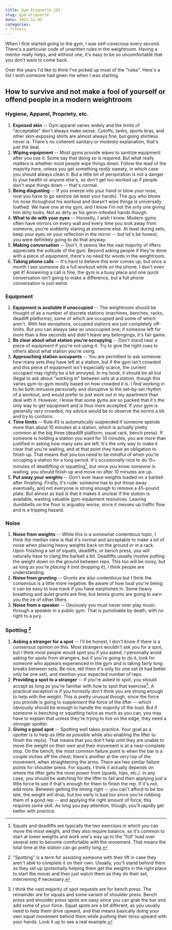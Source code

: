 ```yaml
---
title: Gym Etiquette 101
slug: gym-etiquette
date: 2022-12-03
categories:
- fitness
---
```


When I first started going to the gym, I was self-conscious every second.
There's a particular code of unwritten rules in the weightroom.
Having a mentor really helps, and without one, it's easy to be so uncomfortable that you don't want to come back.

Over the years I'd like to think I've picked up most of the "rules".
Here's a list I wish someone had given me when I was starting.

<!--more--> 

## How to survive and not make a fool of yourself or offend people in a modern weightroom

### Hygiene, Apparel, Propriety, etc.

1. **Exposed skin** -- Gym apparel varies widely and the limits of "acceptable" don't always make sense. Cutoffs, tanks, sports bras, and other skin-exposing shirts are almost always fine, but going shirtless never is. There's no coherent sanitary or modesty explanation, that's just the deal.
1. **Wiping equipment** -- Most gyms provide wipes to sanitize equipment after you use it. Some say that doing so is required. But what really matters is whether most people wipe things down. Follow the lead of the majority here, unless you get something *really* sweaty, in which case you should always clean it. But a little bit of perspiration is not a danger to your health or anyone else's, so don't get too worked up if people don't wipe things down -- that's normal.
1. **Being disgusting** -- If you sneeze into your hand or blow your nose, now you have to go sanitize (at least your hands).
The guy who blows his nose throughout his workout and doesn't wipe things is universally loathed.
We have one at my gym, and I know I'm not the only one giving him dirty looks.
Not as dirty as his germ-infested hands though.
1. **What to do with your eyes** -- Honestly, I wish I knew. Modern gyms often have mirrors on every wall and every time you look away from someone, you're suddenly staring at someone else.
At least during sets, keep your eyes on your reflection in the mirror -- but let's be honest, you were definitely going to do that anyway.
1. **Making conversation** -- Don't.
It seems like the vast majority of lifters appreciate the solitude of the gym.
Beyond asking people if they're done with a piece of equipment, there's no need for words in the weightroom.
1. **Taking phone calls** -- It's hard to believe this ever comes up, but once a month I see someone do a full workout while on the phone.
I don't even get it!
Answering a call is fine, the gym is a busy place and one quick conversation isn't going to make a difference, but a full phone conversation is just weird.


### Equipment

1. **Equipment is available if unoccupied** -- The weightroom should be thought of as a number of discrete stations (machines, benches, racks, deadlift platforms), some of which are occupied and some of which aren't.
With few exceptions, occupied stations are just completely off-limits.
But you can always take an unoccupied one; if someone left for more than a few seconds and didn't leave any belongings, it's fair game.
1. **Be clear about what station you're occupying** -- Don't stand near a piece of equipment if you're not using it.
Try to give the right cues to others about what station you're using.
1. **Approaching station occupants** -- You are permitted to ask someone how many sets they have left at a station, but if the gym isn't crowded and this piece of equipment isn't especially scarce, the current occupant may rightly be a bit annoyed.
In my book, it should be all but illegal to ask about "working in" between sets at a station, though this varies gym-to-gym mostly based on how crowded it is.
I find working in to be both intrusive personally and disruptive to the set-by-set rhythm of a workout, and would prefer to just work out in my apartment than deal with it.
However, I know that some gyms are so packed that it's the only way to get equipment and is thus more accepted.
If your gym is generally very crowded, my advice would be to observe the norms a bit and try to conform.
1. **Time limits** -- Rule #3 is automatically suspended if someone spends more than about 10 minutes at a station, which is actually pretty common at the big three (deadlift platform, squat rack, bench press).
If someone is holding a station you want for 10 minutes, you are more than justified in asking how many sets are left.
It's the only way to make it clear that you're waiting, and at that point they have an obligation to finish up.
That means that you too need to be mindful of when you're occuping a station for a long period.
It's occasionally nice to do 15+ minutes of deadlifting or squatting[^1], but once you know someone is waiting, you should finish up and move on after 10 minutes are up.
1. **Put away your weights** -- Don't ever leave weights loaded on a barbell after finishing.
Firstly, it's rude: someone has to put those away eventually, and not everyone is strong enough to remove a 45-pound plate.
But almost as bad is that it makes it unclear if the station is available, wasting valuable gym-equipment resources.
Leaving dumbbells on the floor is arguably worse, since it messes up traffic flow and is a tripping hazard.

### Noise

1. **Noise from weights** -- While this is a somewhat contentious topic, I think the median view is that it's normal and acceptable to make a lot of noise when placing heavy weights back on the ground or in a rack.
Upon finishing a set of squats, deadlifts, or bench press, you will naturally have to clang the barbell a bit.
Deadlifts usually involve putting the weight down on the ground between reps.
This too will be noisy, but as long as you're *placing* it (not dropping it), I think people are understanding.
1. **Noise from grunting** -- Grunts are also contentious but I think the consensus is a little more negative.
Be aware of how loud you're being; it can be easy to lose track if you have earphones in.
Some heavy breathing and quiet grunts are fine, but tennis grunts are going to earn you the ire of other lifters.
1. **Noise from a speaker** -- Obviously you must never ever play music through a speaker in a public gym.
That is punishable by death, with no right to a jury.


### Spotting [^2]

1. **Asking a stranger for a spot** -- I'll be honest, I don't know if there is a consensus opinion on this.
Most strangers wouldn't ask you for a spot, but I think most people would spot you if you asked.
I personally avoid asking for spots from strangers, but if you're going to do it, look for someone who appears experienced in the gym and is taking fairly long breaks between sets.
Be nice, tell them it's only for one set (it had better only be one set), and mention your expected number of reps.
1. **Providing a spot to a stranger** -- If you're asked to spot, you should accept as long as you're familiar with *how* to spot that exercise[^3].
A practical exception is if you honestly don't think you are strong enough to help with the weight.
This is pretty unusual though, since the force you provide is going to *supplement* the force of the lifter -- which obviously should be enough to handle the majority of the load.
But if someone is benching or squatting twice as much as you can, you may have to explain that unless they're trying to live on the edge, they need a stronger spotter.
1. **Giving a good spot** -- Spotting well takes practice.
Your goal as a spotter is to help *as little as possible* while also enabling the lifter to finish the rep(s).
That means that you don't help until they are unable to move the weight on their own and their movement is at a near-complete stop.
On the bench, the most common failure point is when the bar is a couple inches off the chest; there's another at the very top of the movement, when straightening the arms.
There are two similar failure points for shoulder press.
For squats, I think it actually depends on where the lifter gets the most power from (quads, hips, etc.).
In any case, you should be watching for the lifter to fail and then applying just a little force to see if that's enough for them to finish the rep.
If it's not, add more.
Between getting the timing right --
you can't afford to be too late, the weight will drop, but too early is bad too since you're robbing them of a good rep --
and applying the right amount of force, this requires some skill.
As long you pay attention, though, you'll rapidly get better with practice.


[^1]: Squats and deadlifts are typically the two exercises in which you can move the most weight, and they also require balance, so it's common to start at lower weights and work one's way up to the "full" load over several sets to become comfortable with the movement. That means the total time at the station can go pretty long.
[^2]: "Spotting" is a term for assisting someone with their lift in case they aren't able to complete it on their own. Usually, you'll stand behind them as they set up (potentially helping them get the weights in the right place to start the move) and then just watch them as they do their set, intervening if necessary.
[^3]: I think the vast majority of spot requests are for bench press. The remainder are for squats and some variant of shoulder press. Bench press and shoulder press spots are easy since you can grab the bar and add some of your force. Squat spots are a bit different, as you usually need to help them drive upward, and that means basically doing your own squat movement behind them while pushing their torso upward with your hands. Look it up to see a real example.
